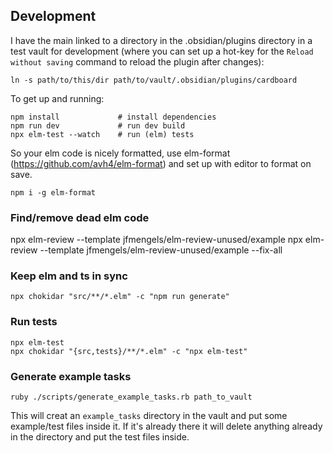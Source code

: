 ## Development

I have the main linked to a directory in the .obsidian/plugins directory
in a test vault for development (where you can set up a hot-key for the
`Reload without saving` command to reload the plugin after changes):

```
ln -s path/to/this/dir path/to/vault/.obsidian/plugins/cardboard
```

To get up and running:

```
npm install             # install dependencies
npm run dev             # run dev build
npx elm-test --watch    # run (elm) tests
```

So your elm code is nicely formatted, use elm-format
(https://github.com/avh4/elm-format) and set up with editor to format on save.

```
npm i -g elm-format
```

### Find/remove dead elm code
npx elm-review --template jfmengels/elm-review-unused/example
npx elm-review --template jfmengels/elm-review-unused/example --fix-all

### Keep elm and ts in sync
```
npx chokidar "src/**/*.elm" -c "npm run generate"
```

### Run tests
```
npx elm-test
npx chokidar "{src,tests}/**/*.elm" -c "npx elm-test"
```

### Generate example tasks

```
ruby ./scripts/generate_example_tasks.rb path_to_vault
```

This will creat an `example_tasks` directory in the vault and put some
example/test files inside it.  If it's already there it will delete
anything already in the directory and put the test files inside.
